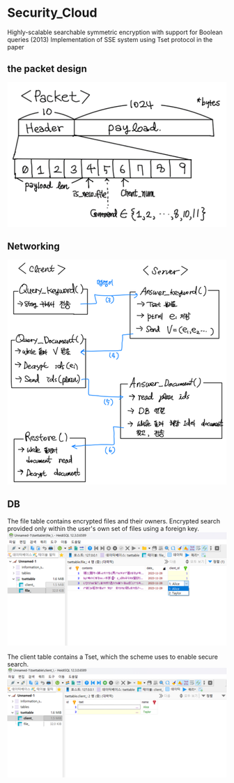 # Security_Cloud
Highly-scalable searchable symmetric encryption with support for Boolean queries (2013) Implementation of SSE system using Tset protocol in the paper

## the packet design
![packet design](https://raw.githubusercontent.com/sfsfsefs/images/4689220e36703e75b12338b1b19db14089bc5576/1.png)

## Networking
![Networking](https://raw.githubusercontent.com/sfsfsefs/images/4689220e36703e75b12338b1b19db14089bc5576/2.png)

## DB
The file table contains encrypted files and their owners.
Encrypted search provided only within the user's own set of files using a foreign key.
![file_table](https://raw.githubusercontent.com/sfsfsefs/images/4689220e36703e75b12338b1b19db14089bc5576/3.png)


The client table contains a Tset, which the scheme uses to enable secure search.
![file_table](https://raw.githubusercontent.com/sfsfsefs/images/4689220e36703e75b12338b1b19db14089bc5576/4.png)
